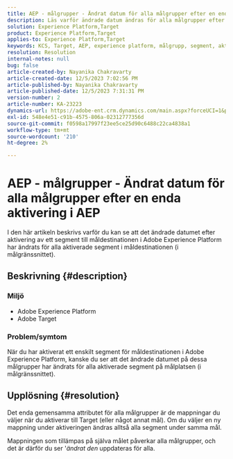 ```yaml
---
title: AEP - målgrupper - Ändrat datum för alla målgrupper efter en enda aktivering i AEP
description: Läs varför ändrade datum ändras för alla målgrupper efter en enda aktivering i AEP.
solution: Experience Platform,Target
product: Experience Platform,Target
applies-to: Experience Platform,Target
keywords: KCS, Target, AEP, experience platform, målgrupp, segment, aktivering, ändrad, datum
resolution: Resolution
internal-notes: null
bug: false
article-created-by: Nayanika Chakravarty
article-created-date: 12/5/2023 7:02:56 PM
article-published-by: Nayanika Chakravarty
article-published-date: 12/5/2023 7:31:31 PM
version-number: 2
article-number: KA-23223
dynamics-url: https://adobe-ent.crm.dynamics.com/main.aspx?forceUCI=1&pagetype=entityrecord&etn=knowledgearticle&id=072661e3-a093-ee11-be37-6045bd006793
exl-id: 548e4e51-c91b-4575-806a-02312777356d
source-git-commit: f0598a17997f23ee5ce25d90c6488c22ca4838a1
workflow-type: tm+mt
source-wordcount: '210'
ht-degree: 2%

---
```


# AEP - målgrupper - Ändrat datum för alla målgrupper efter en enda aktivering i AEP


I den här artikeln beskrivs varför du kan se att det ändrade datumet efter aktivering av ett segment till måldestinationen i Adobe Experience Platform har ändrats för alla aktiverade segment i måldestinationen (i målgränssnittet).

## Beskrivning {#description}


### Miljö

- Adobe Experience Platform
- Adobe Target


### Problem/symtom

När du har aktiverat ett enskilt segment för måldestinationen i Adobe Experience Platform, kanske du ser att det ändrade datumet på dessa målgrupper har ändrats för alla aktiverade segment på målplatsen (i målgränssnittet).


## Upplösning {#resolution}


Det enda gemensamma attributet för alla målgrupper är de mappningar du väljer när du aktiverar till Target (eller något annat mål). Om du väljer en ny mappning under aktiveringen ändras alltså alla segment under samma mål.

Mappningen som tillämpas på själva målet påverkar alla målgrupper, och det är därför du ser &#39;*ändrat den* uppdateras för alla.
